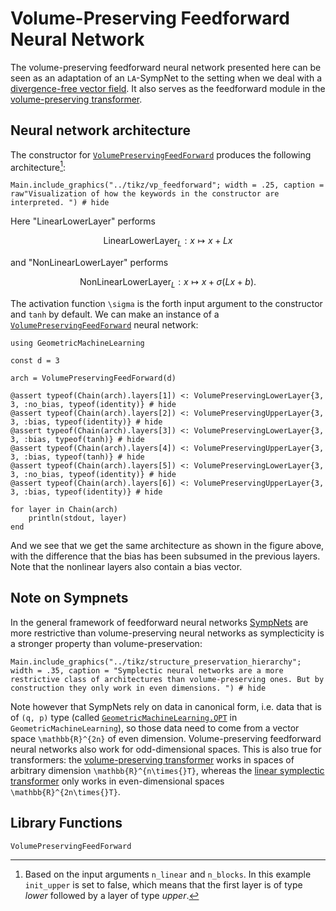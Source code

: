 # Volume-Preserving Feedforward Neural Network 

The volume-preserving feedforward neural network presented here can be seen as an adaptation of an ``LA``-SympNet to the setting when we deal with a [divergence-free vector field](@ref "Divergence-Free Vector Fields"). It also serves as the feedforward module in the [volume-preserving transformer](@ref "Volume-Preserving Transformer"). 

## Neural network architecture

The constructor for [`VolumePreservingFeedForward`](@ref) produces the following architecture[^1]:

[^1]: Based on the input arguments `n_linear` and `n_blocks`. In this example `init_upper` is set to false, which means that the first layer is of type *lower* followed by a layer of type *upper*. 

```@example
Main.include_graphics("../tikz/vp_feedforward"; width = .25, caption = raw"Visualization of how the keywords in the constructor are interpreted. ") # hide
```

Here "LinearLowerLayer" performs 

```math
\mathrm{LinearLowerLayer}_{L}: x \mapsto x + Lx
``` 
and "NonLinearLowerLayer" performs 
```math
\mathrm{NonLinearLowerLayer}_{L}: x \mapsto x + \sigma(Lx + b). 
```

The activation function ``\sigma`` is the forth input argument to the constructor and `tanh` by default. We can make an instance of a [`VolumePreservingFeedForward`](@ref) neural network:

```@example
using GeometricMachineLearning

const d = 3

arch = VolumePreservingFeedForward(d)

@assert typeof(Chain(arch).layers[1]) <: VolumePreservingLowerLayer{3, 3, :no_bias, typeof(identity)} # hide
@assert typeof(Chain(arch).layers[2]) <: VolumePreservingUpperLayer{3, 3, :bias, typeof(identity)} # hide
@assert typeof(Chain(arch).layers[3]) <: VolumePreservingLowerLayer{3, 3, :bias, typeof(tanh)} # hide
@assert typeof(Chain(arch).layers[4]) <: VolumePreservingUpperLayer{3, 3, :bias, typeof(tanh)} # hide
@assert typeof(Chain(arch).layers[5]) <: VolumePreservingLowerLayer{3, 3, :no_bias, typeof(identity)} # hide
@assert typeof(Chain(arch).layers[6]) <: VolumePreservingUpperLayer{3, 3, :bias, typeof(identity)} # hide

for layer in Chain(arch)
    println(stdout, layer)
end
```

And we see that we get the same architecture as shown in the figure above, with the difference that the bias has been subsumed in the previous layers. Note that the nonlinear layers also contain a bias vector.

## Note on Sympnets

In the general framework of feedforward neural networks [SympNets](@ref "SympNet Architecture") are more restrictive than volume-preserving neural networks as symplecticity is a stronger property than volume-preservation:

```@example
Main.include_graphics("../tikz/structure_preservation_hierarchy"; width = .35, caption = "Symplectic neural networks are a more restrictive class of architectures than volume-preserving ones. But by construction they only work in even dimensions. ") # hide
```

Note however that SympNets rely on data in canonical form, i.e. data that is of ``(q, p)`` type (called [`GeometricMachineLearning.QPT`](@ref) in `GeometricMachineLearning`), so those data need to come from a vector space ``\mathbb{R}^{2n}`` of even dimension. Volume-preserving feedforward neural networks also work for odd-dimensional spaces. This is also true for transformers: the [volume-preserving transformer](@ref "Volume-Preserving Transformer") works in spaces of arbitrary dimension ``\mathbb{R}^{n\times{}T}``, whereas the [linear symplectic transformer](@ref "Linear Symplectic Transformer") only works in even-dimensional spaces ``\mathbb{R}^{2n\times{}T}``.

## Library Functions 

```@docs
VolumePreservingFeedForward
```